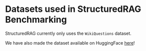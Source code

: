 # Datasets used in StructuredRAG Benchmarking

StructuredRAG currently only uses the `WikiQuestions` dataset.

We have also made the dataset available on HuggingFace [here](https://huggingface.co/datasets/weaviate/WikiQuestions)!
